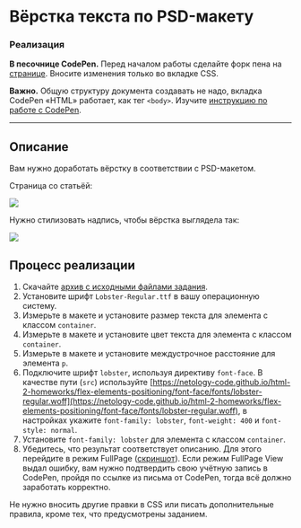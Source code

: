 # Вёрстка текста по PSD-макету

### Реализация

**В песочнице CodePen.** Перед началом работы сделайте форк пена на [странице](https://codepen.io/Netology/pen/MPGeOK?editors=0100#0). Вносите изменения только во вкладке CSS.

**Важно.** Общую структуру документа создавать не надо, вкладка CodePen «HTML» работает, как тег `<body>`.
Изучите [инструкцию по работе с CodePen](https://github.com/netology-code/guides/tree/master/codepen).

---

## Описание

Вам нужно доработать вёрстку в соответствии с PSD-макетом.

Страница со статьёй:

![](https://netology-code.github.io/html-2-homeworks/sources/4-2/font-face-before.jpg)

Нужно стилизовать надпись, чтобы вёрстка выглядела так:

![](https://netology-code.github.io/html-2-homeworks/sources/4-2/font-face-after.jpg)

## Процесс реализации

1. Скачайте [архив с исходными файлами задания](https://netology-code.github.io/html-2-homeworks/flex-elements-positioning/font-face/materials/task-4-2.zip).
2. Установите шрифт `Lobster-Regular.ttf` в вашу операционную систему.
3. Измерьте в макете и установите размер текста для элемента с классом `container`.
4. Измерьте в макете и установите цвет текста для элемента с классом `container`.
5. Измерьте в макете и установите междустрочное расстояние для элемента `p`.
6. Подключите шрифт `lobster`, используя директиву `font-face`. В качестве пути (`src`) используйте [https://netology-code.github.io/html-2-homeworks/flex-elements-positioning/font-face/fonts/lobster-regular.woff](https://netology-code.github.io/html-2-homeworks/flex-elements-positioning/font-face/fonts/lobster-regular.woff), в настройках укажите `font-family: lobster`, `font-weight: 400` и `font-style: normal`.
7. Установите `font-family: lobster` для элемента с классом `container`.
8. Убедитесь, что результат соответствует описанию. Для этого перейдите в режим FullPage ([скриншот](/sources/screen.md)). Если режим FullPage View выдал ошибку, вам нужно подтвердить свою учётную запись в CodePen, пройдя по ссылке из письма от CodePen, тогда всё должно заработать корректно.


Не нужно вносить другие правки в CSS или писать дополнительные правила, кроме тех, что предусмотрены заданием.
